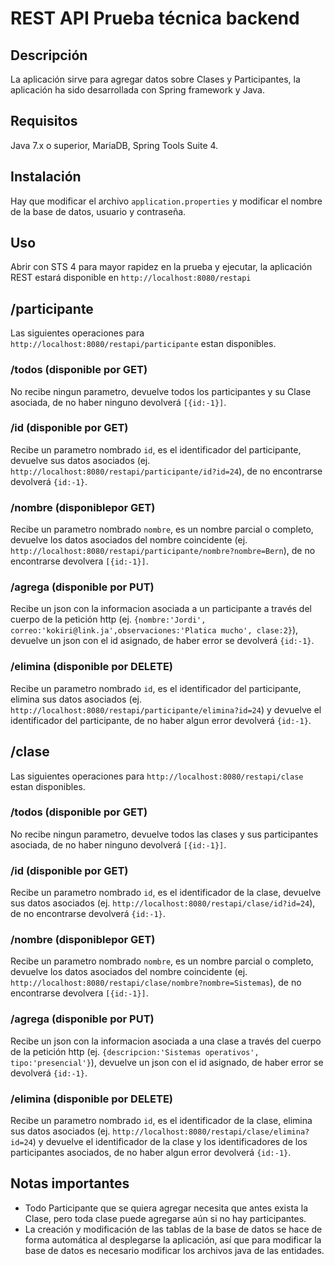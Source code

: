 # REST API Prueba técnica backend
## Descripción 
La aplicación sirve para agregar datos sobre Clases y Participantes, la aplicación ha sido desarrollada con Spring framework y Java.
## Requisitos
Java 7.x o superior, MariaDB, Spring Tools Suite 4.
## Instalación
Hay que modificar el archivo `application.properties` y modificar el nombre de la base de datos, usuario y contraseña.
## Uso
Abrir con STS 4 para mayor rapidez en la prueba y ejecutar, la aplicación REST estará disponible en `http://localhost:8080/restapi`
## /participante
Las siguientes operaciones para `http://localhost:8080/restapi/participante` estan disponibles.
### /todos (disponible por GET)
No recibe ningun parametro, devuelve todos los participantes y su Clase asociada, de no haber ninguno devolverá `[{id:-1}]`.
### /id (disponible por GET)
Recibe un parametro nombrado `id`, es el identificador del participante, devuelve sus datos asociados (ej. `http://localhost:8080/restapi/participante/id?id=24`), de no encontrarse devolverá `{id:-1}`.
### /nombre (disponiblepor GET)
Recibe un parametro nombrado `nombre`, es un nombre parcial o completo, devuelve los datos asociados del nombre coincidente (ej. `http://localhost:8080/restapi/participante/nombre?nombre=Bern`), de no encontrarse devolvera `[{id:-1}]`.
### /agrega (disponible por PUT)
Recibe un json con la informacion asociada a un participante a través del cuerpo de la petición http (ej. `{nombre:'Jordi', correo:'kokiri@link.ja',observaciones:'Platica mucho', clase:2}`), devuelve un json con el id asignado, de haber error se devolverá `{id:-1}`.
### /elimina (disponible por DELETE)
Recibe un parametro nombrado `id`, es el identificador del participante, elimina sus datos asociados (ej. `http://localhost:8080/restapi/participante/elimina?id=24`) y devuelve el identificador del participante, de no haber algun error devolverá `{id:-1}`.
## /clase
Las siguientes operaciones para `http://localhost:8080/restapi/clase` estan disponibles.
### /todos (disponible por GET)
No recibe ningun parametro, devuelve todos las clases y sus participantes asociada, de no haber ninguno devolverá `[{id:-1}]`.
### /id (disponible por GET)
Recibe un parametro nombrado `id`, es el identificador de la clase, devuelve sus datos asociados (ej. `http://localhost:8080/restapi/clase/id?id=24`), de no encontrarse devolverá `{id:-1}`.
### /nombre (disponiblepor GET)
Recibe un parametro nombrado `nombre`, es un nombre parcial o completo, devuelve los datos asociados del nombre coincidente (ej. `http://localhost:8080/restapi/clase/nombre?nombre=Sistemas`), de no encontrarse devolvera `[{id:-1}]`.
### /agrega (disponible por PUT)
Recibe un json con la informacion asociada a una clase a través del cuerpo de la petición http (ej. `{descripcion:'Sistemas operativos', tipo:'presencial'}`), devuelve un json con el id asignado, de haber error se devolverá `{id:-1}`.
### /elimina (disponible por DELETE)
Recibe un parametro nombrado `id`, es el identificador de la clase, elimina sus datos asociados (ej. `http://localhost:8080/restapi/clase/elimina?id=24`) y devuelve el identificador de la clase y los identificadores de los participantes asociados, de no haber algun error devolverá `{id:-1}`.

## Notas importantes
* Todo Participante que se quiera agregar necesita que antes exista la Clase, pero toda clase puede agregarse aún si no hay participantes.
* La creación y modificación de las tablas de la base de datos se hace de forma automática al desplegarse la aplicación, así que para modificar la base de datos es necesario modificar los archivos java de las entidades.
